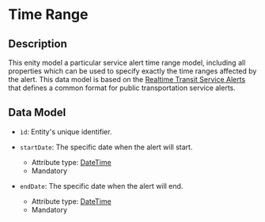 # Time Range

## Description
This enity model a particular service alert time range model, including all properties which can be used to specify exactly the time ranges affected by the alert. This data model is based on the [Realtime Transit Service Alerts](https://developers.google.com/transit/gtfs-realtime/guides/service-alerts) that defines a common format for public transportation service alerts.

## Data Model

- ```ìd```: Entity's unique identifier.

- ```startDate```: The specific date when the alert will start.
	- Attribute type: [DateTime](http://schema.org/DateTime)
	- Mandatory

- ```endDate```: The specific date when the alert will end.
	- Attribute type: [DateTime](http://schema.org/DateTime)
	- Mandatory